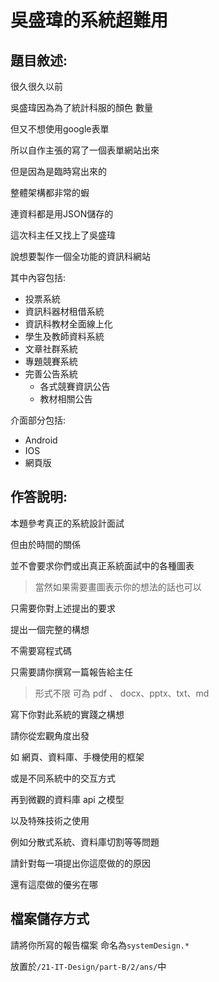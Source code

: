 # 吳盛瑋的系統超難用
## 題目敘述:

很久很久以前

吳盛瑋因為為了統計科服的顏色 數量

但又不想使用google表單

所以自作主張的寫了一個表單網站出來

但是因為是臨時寫出來的

整體架構都非常的蝦

連資料都是用JSON儲存的

這次科主任又找上了吳盛瑋

說想要製作一個全功能的資訊科網站

其中內容包括:
- 投票系統
- 資訊科器材租借系統
- 資訊科教材全面線上化
- 學生及教師資料系統
- 文章社群系統
- 專題競賽系統
- 完善公告系統
	- 各式競賽資訊公告
	- 教材相關公告

介面部分包括:
- Android
- IOS
- 網頁版


## 作答說明:

本題參考真正的系統設計面試

但由於時間的關係

並不會要求你們或出真正系統面試中的各種圖表

> 當然如果需要畫圖表示你的想法的話也可以

只需要你對上述提出的要求

提出一個完整的構想

不需要寫程式碼

只需要請你撰寫一篇報告給主任

> 形式不限 可為 pdf 、 docx、pptx、txt、md

寫下你對此系統的實踐之構想

請你從宏觀角度出發

如 網頁、資料庫、手機使用的框架

或是不同系統中的交互方式

再到微觀的資料庫 api 之模型

以及特殊技術之使用

例如分散式系統、資料庫切割等等問題

請針對每一項提出你這麼做的的原因

還有這麼做的優劣在哪


## 檔案儲存方式

請將你所寫的報告檔案 命名為`systemDesign.*`

放置於`/21-IT-Design/part-B/2/ans/`中






